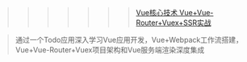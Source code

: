 >>>>>>> [Vue核心技术 Vue+Vue-Router+Vuex+SSR实战](https://coding.imooc.com/class/196.html)

> 通过一个Todo应用深入学习Vue应用开发，Vue+Webpack工作流搭建，Vue+Vue-Router+Vuex项目架构和Vue服务端渲染深度集成
